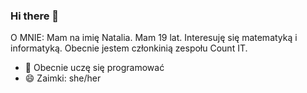 ### Hi there 👋

O MNIE: Mam na imię Natalia. Mam 19 lat. Interesuję się matematyką i informatyką. Obecnie jestem członkinią zespołu Count IT.

- 🌱 Obecnie uczę się programować
- 😄 Zaimki: she/her

